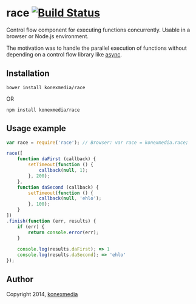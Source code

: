 # race [![Build Status](https://travis-ci.org/konexmedia/race.svg?branch=master)](https://travis-ci.org/konexmedia/race)

Control flow component for executing functions concurrently. Usable in a browser or Node.js environment.

The motivation was to handle the parallel execution of functions without depending on a control flow library like [async](https://github.com/caolan/async).

## Installation

    bower install konexmedia/race

OR

    npm install konexmedia/race

## Usage example

```javascript
var race = require('race'); // Browser: var race = konexmedia.race;

race([
    function daFirst (callback) {
        setTimeout(function () {
            callback(null, 1);
        }, 200);
    },
    function daSecond (callback) {
        setTimeout(function () {
            callback(null, 'ehlo');
        }, 100);        
    }
])
.finish(function (err, results) {
    if (err) {
        return console.error(err);
    }
    
    console.log(results.daFirst); => 1
    console.log(results.daSecond); => 'ehlo'
});
```

## Author

Copyright 2014, [konexmedia](http://konexmedia.com)
